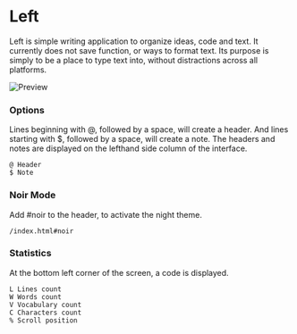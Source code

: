 # Left

Left is simple writing application to organize ideas, code and text. It currently does not save function, or ways to format text. Its purpose is simply to be a place to type text into, without distractions across all platforms.

![Preview](https://raw.githubusercontent.com/hundredrabbits/Left/master/PREVIEW.jpg "Preview")


### Options

Lines beginning with @, followed by a space, will create a header. And lines starting with $, followed by a space, will create a note. The headers and notes are displayed on the lefthand side column of the interface.

```
@ Header
$ Note
```

### Noir Mode

Add #noir to the header, to activate the night theme.

```
/index.html#noir
```

### Statistics

At the bottom left corner of the screen, a code is displayed.

```
L Lines count
W Words count
V Vocabulary count
C Characters count
% Scroll position
```